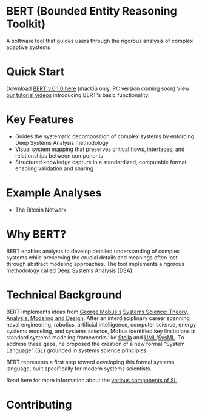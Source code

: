 # BERT (Bounded Entity Reasoning Toolkit)
A software tool that guides users through the rigorous analysis of complex adaptive systems

# Quick Start
Download [BERT v.0.1.0 here](https://github.com/halcyonic-systems/bert/releases/tag/v0.1.0) (macOS only, PC version coming soon)
View [our tutorial videos](https://github.com/halcyonic-systems/bert/blob/main/docs/Tutorials.md) introducing BERT's basic functionality. 

# Key Features
- Guides the systematic decomposition of complex systems by enforcing Deep Systems Analysis methodology 
- Visual system mapping that preserves critical flows, interfaces, and relationships between components
- Structured knowledge capture in a standardized, computable format enabling validation and sharing

# Example Analyses
- The Bitcoin Network

# Why BERT?
BERT enables analysts to develop detailed understanding of complex systems while preserving the crucial details and meanings often lost through abstract modeling approaches. The tool implements a rigorous methodology called Deep Systems Analysis (DSA).

# Technical Background
BERT implements ideas from [George Mobus's](https://directory.tacoma.uw.edu/employee/gmobus) [Systems Science: Theory, Analysis, Modeling and Design](https://link.springer.com/book/10.1007/978-3-030-93482-8). After an interdisciplinary career spanning naval engineering, robotics, artificial intelligence, computer science, energy systems modeling, and systems science, Mobus identified key limitations in standard systems modeling frameworks like [Stella](https://www.iseesystems.com/store/products/stella-online.aspx) and [UML](https://www.uml.org/)/[SysML](https://sysml.org/). To address these gaps, he proposed the creation of a new formal "System Language" (SL) grounded in systems science principles.

BERT represents a first step toward developing this formal systems language, built specifically for modern systems scientists.

Read here for more information about the [various components of SL](https://github.com/halcyonic-systems/bert/blob/main/research/system%20language/system_language.md)
  

# Contributing



